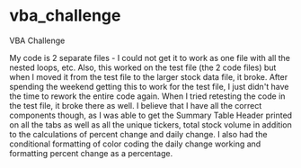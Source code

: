 # vba_challenge
VBA Challenge 

My code is 2 separate files - I could not get it to work as one file with all the nested loops, etc.
Also, this worked on the test file (the 2 code files) but when I moved it from the test file to the larger stock data file, it broke. After spending the weekend getting this to work for the test file, I just didn't have the time to rework the entire code again. 
When I tried retesting the code in the test file, it broke there as well. I believe that I have all the correct components though, as I was able to get the Summary Table Header printed on all the tabs as well as all the unique tickers, total stock volume in addition to the calculations of percent change and daily change. I also had the conditional formatting of color coding the daily change working and formatting percent change as a percentage. 
